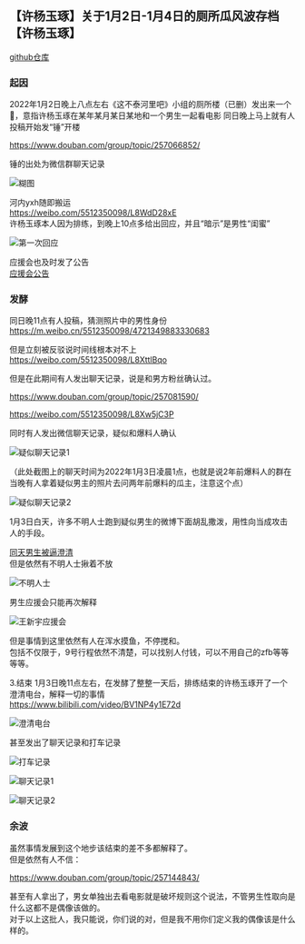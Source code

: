 ## 【许杨玉琢】关于1月2日-1月4日的厕所瓜风波存档【许杨玉琢】
[github仓库](https://github.com/Ellisonlee/sheepdiary/tree/develop/CaseProfiles/220102-04%20%E8%B1%86%E7%93%A3%E5%8E%95%E6%89%80%E7%93%9C%E4%BA%8B%E4%BB%B6)

### 起因
2022年1月2日晚上八点左右《这不泰河里吧》小组的厕所楼（已删）发出来一个🍉，意指许杨玉琢在某年某月某日某地和一个男生一起看电影 
同日晚上马上就有人投稿开始发“锤”开楼 <br>

https://www.douban.com/group/topic/257066852/<br>

锤的出处为微信群聊天记录<br>

![糊图](https://github.com/Ellisonlee/sheepdiary/blob/develop/CaseProfiles/220102-04%20%E8%B1%86%E7%93%A3%E5%8E%95%E6%89%80%E7%93%9C%E4%BA%8B%E4%BB%B6/Pics/%E7%B3%8A%E5%9B%BE.jpg)

河内yxh随即搬运 <br>
https://weibo.com/5512350098/L8WdD28xE<br>
许杨玉琢本人因为排练，到晚上10点多给出回应，并且“暗示”是男性“闺蜜” <br>

![第一次回应](https://github.com/Ellisonlee/sheepdiary/blob/develop/CaseProfiles/220102-04%20%E8%B1%86%E7%93%A3%E5%8E%95%E6%89%80%E7%93%9C%E4%BA%8B%E4%BB%B6/Pics/%E7%AC%AC%E4%B8%80%E6%AC%A1%E5%9B%9E%E5%BA%94.jpg?raw=true)

应援会也及时发了公告<br>
[应援会公告](https://weibo.com/5236952807/L8X7jjm24?)

### 发酵 
同日晚11点有人投稿，猜测照片中的男性身份<br>
https://m.weibo.cn/5512350098/4721349883330683<br>

但是立刻被反驳说时间线根本对不上 <br>
https://weibo.com/5512350098/L8XttlBqo<br>

但是在此期间有人发出聊天记录，说是和男方粉丝确认过。<br>

https://www.douban.com/group/topic/257081590/ <br>

https://weibo.com/5512350098/L8Xw5jC3P <br>

同时有人发出微信聊天记录，疑似和爆料人确认<br>

![疑似聊天记录1](https://github.com/Ellisonlee/sheepdiary/blob/develop/CaseProfiles/220102-04%20%E8%B1%86%E7%93%A3%E5%8E%95%E6%89%80%E7%93%9C%E4%BA%8B%E4%BB%B6/Pics/%E7%96%91%E4%BC%BC%E8%81%8A%E5%A4%A9%E8%AE%B0%E5%BD%951.jpeg?raw=true)

（此处截图上的聊天时间为2022年1月3日凌晨1点，也就是说2年前爆料人的群在当晚有人拿着疑似男主的照片去问两年前爆料的瓜主，注意这个点）<br>

![疑似聊天记录2](https://github.com/Ellisonlee/sheepdiary/blob/develop/CaseProfiles/220102-04%20%E8%B1%86%E7%93%A3%E5%8E%95%E6%89%80%E7%93%9C%E4%BA%8B%E4%BB%B6/Pics/%E7%96%91%E4%BC%BC%E8%81%8A%E5%A4%A9%E8%AE%B0%E5%BD%952.jpg)

1月3日白天，许多不明人士跑到疑似男生的微博下面胡乱撒泼，用性向当成攻击人的手段。 <br>


[同天男生被逼澄清](https://weibo.com/2941547635/L92q2yf4R) <br>
但是依然有不明人士揪着不放 <br>

![不明人士](https://github.com/Ellisonlee/sheepdiary/blob/develop/CaseProfiles/220102-04%20%E8%B1%86%E7%93%A3%E5%8E%95%E6%89%80%E7%93%9C%E4%BA%8B%E4%BB%B6/Pics/%E4%B8%8D%E6%98%8E%E4%BA%BA%E5%A3%AB.png)

男生应援会只能再次解释 <br>

![王新宇应援会](https://github.com/Ellisonlee/sheepdiary/blob/develop/CaseProfiles/220102-04%20%E8%B1%86%E7%93%A3%E5%8E%95%E6%89%80%E7%93%9C%E4%BA%8B%E4%BB%B6/Pics/%E7%8E%8B%E6%96%B0%E5%AE%87yyh%E6%BE%84%E6%B8%85.jpeg)

但是事情到这里依然有人在浑水摸鱼，不停搅和。 <br>
包括不仅限于，9号行程依然不清楚，可以找别人付钱，可以不用自己的zfb等等等等。<br>

3.结束 
1月3日晚11点左右，在发酵了整整一天后，排练结束的许杨玉琢开了一个澄清电台，解释一切的事情 <br>
https://www.bilibili.com/video/BV1NP4y1E72d

![澄清电台](https://github.com/Ellisonlee/sheepdiary/blob/develop/CaseProfiles/220102-04%20%E8%B1%86%E7%93%A3%E5%8E%95%E6%89%80%E7%93%9C%E4%BA%8B%E4%BB%B6/Pics/%E6%BE%84%E6%B8%85%E6%96%87%E5%AD%97%E7%89%88.jpeg)<br>

甚至发出了聊天记录和打车记录<br>

![打车记录](https://github.com/Ellisonlee/sheepdiary/blob/develop/CaseProfiles/220102-04%20%E8%B1%86%E7%93%A3%E5%8E%95%E6%89%80%E7%93%9C%E4%BA%8B%E4%BB%B6/Pics/%E6%89%93%E8%BD%A6%E8%AE%B0%E5%BD%95.jpeg)<br>

![聊天记录1](https://github.com/Ellisonlee/sheepdiary/blob/develop/CaseProfiles/220102-04%20%E8%B1%86%E7%93%A3%E5%8E%95%E6%89%80%E7%93%9C%E4%BA%8B%E4%BB%B6/Pics/%E6%BE%84%E6%B8%85%E8%81%8A%E5%A4%A9%E8%AE%B0%E5%BD%951.jpeg)<br>

![聊天记录2](https://github.com/Ellisonlee/sheepdiary/blob/develop/CaseProfiles/220102-04%20%E8%B1%86%E7%93%A3%E5%8E%95%E6%89%80%E7%93%9C%E4%BA%8B%E4%BB%B6/Pics/%E6%BE%84%E6%B8%85%E8%81%8A%E5%A4%A9%E8%AE%B0%E5%BD%952.jpeg)<br>

### 余波 
虽然事情发展到这个地步该结束的差不多都解释了。<br>
但是依然有人不信： <br>

https://www.douban.com/group/topic/257144843/ <br>

甚至有人拿出了，男女单独出去看电影就是破坏规则这个说法，不管男生性取向是什么这都不是偶像该做的。<br>
对于以上这批人，我只能说，你们说的对，但是我不用你们定义我的偶像该是什么样的。 <br>


